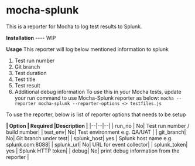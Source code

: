 # mocha-splunk

This is a reporter for Mocha to log test results to Splunk. 

**Installation**
    ---- WIP

**Usage**
This reporter will log below mentioned information to splunk
1. Test run number
2. Git branch
3. Test duration
4. Test title
5. Test result
6. Additional debug information
To use this in your Mocha tests, update your run command to use Mocha-Splunk reporter as below:
`mocha --reporter mocha-splunk --reporter-options <> testfiles.js`
 
 To use the reporter, below is list of reporter options that needs to be setup

**| Option | Required |Description |**
|--|--|--|
|  run_no | No| Test run number / build number|
|  test_env| No| Test environment e.g. QA/UAT |
|  git_branch| No| Git branch under test|
|  splunk_host| yes | Splunk host name e.g. splunk.com:8088|
|  splunk_url| No| URL for event collector|
|  splunk_token| yes | Splunk HTTP token|
|  debug| No| print debug information from the reporter |
